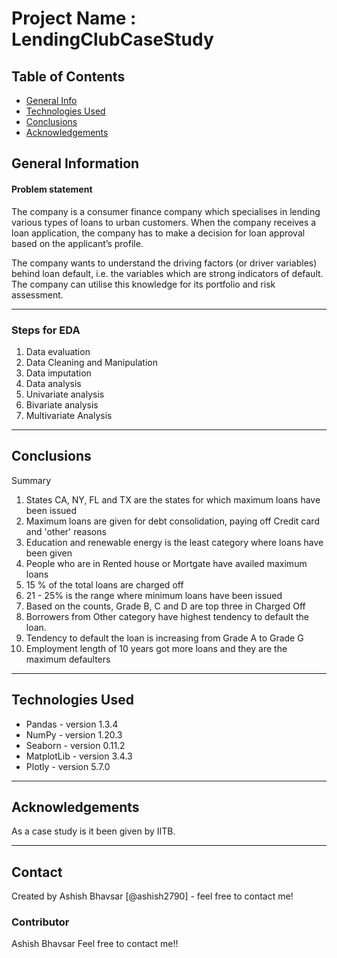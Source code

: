# Project Name : LendingClubCaseStudy

## Table of Contents
* [General Info](#general-information)
* [Technologies Used](#technologies-used)
* [Conclusions](#conclusions)
* [Acknowledgements](#acknowledgements)



## General Information
#### Problem statement

The company is a consumer finance company which specialises in lending various types of loans to urban customers. When the company receives a loan application, the company has to make a decision for loan approval based on the applicant’s profile.

The company wants to understand the driving factors (or driver variables) behind loan default, i.e. the variables which are strong indicators of default. The company can utilise this knowledge for its portfolio and risk assessment.
<hr>

### Steps for EDA
1.  Data evaluation
2.  Data Cleaning and Manipulation
3.  Data imputation
4.  Data analysis
  1.  Univariate analysis
  2.  Bivariate analysis
  3.  Multivariate Analysis
<hr>


## Conclusions
Summary
 1.  States CA, NY, FL and TX are the states for which maximum loans have been issued
2.  Maximum loans are given for debt consolidation, paying off Credit card and 'other' reasons
3.  Education and renewable energy is the least category where loans have been given
4.  People who are in Rented house or Mortgate have availed maximum loans
5.  15 % of the total loans are charged off
6.  21 - 25% is the range where minimum loans have been issued
7.  Based on the counts, Grade B, C and D are top three in Charged Off
8.  Borrowers from Other category have highest tendency to default the loan.
9.  Tendency to default the loan is increasing from Grade A to Grade G
10.  Employment length of 10 years got more loans and they are the maximum defaulters
<hr>

## Technologies Used
- Pandas - version 1.3.4
- NumPy - version 1.20.3
- Seaborn - version 0.11.2
- MatplotLib - version 3.4.3
- Plotly - version 5.7.0
<hr>

## Acknowledgements
As a case study is it been given by IITB.
<hr>

## Contact
Created by Ashish Bhavsar [@ashish2790] - feel free to contact me!

### Contributor
Ashish Bhavsar 
Feel free to contact me!!
